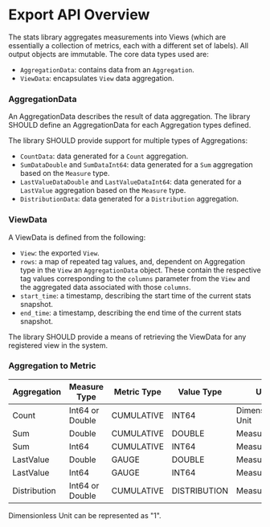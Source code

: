 # Export API Overview
The stats library aggregates measurements into Views (which are essentially a collection of
metrics, each with a different set of labels). All output objects are immutable. The core data 
types used are:
* `AggregationData`: contains data from an `Aggregation`.
* `ViewData`: encapsulates `View` data aggregation.

### AggregationData
An AggregationData describes the result of data aggregation. The library SHOULD define an
AggregationData for each Aggregation types defined.

The library SHOULD provide support for multiple types of Aggregations:
* `CountData`: data generated for a `Count` aggregation.
* `SumDataDouble` and `SumDataInt64`: data generated for a `Sum` aggregation based on the `Measure`
type.
* `LastValueDataDouble` and `LastValueDataInt64`: data generated for a `LastValue` aggregation based 
on the `Measure` type.
* `DistributionData`: data generated for a `Distribution` aggregation.

### ViewData
A ViewData is defined from the following:
* `View`: the exported `View`.
* `rows`: a map of repeated tag values, and, dependent on Aggregation type in the `View` an
`AggregationData` object. These contain the respective tag values corresponding to the `columns`
parameter from the `View` and the aggregated data associated with those `columns`.
* `start_time`: a timestamp, describing the start time of the current stats snapshot.
* `end_time`: a timestamp, describing the end time of the current stats snapshot.

The library SHOULD provide a means of retrieving the ViewData for any registered view in the system.

### Aggregation to Metric

| Aggregation  | Measure Type    | Metric Type  | Value Type   | Unit               |
|--------------|-----------------|--------------|--------------|--------------------|
| Count        | Int64 or Double | CUMULATIVE   | INT64        | Dimensionless Unit |
| Sum          | Double          | CUMULATIVE   | DOUBLE       | Measure Unit       |
| Sum          | Int64           | CUMULATIVE   | INT64        | Measure Unit       |
| LastValue    | Double          | GAUGE        | DOUBLE       | Measure Unit       |
| LastValue    | Int64           | GAUGE        | INT64        | Measure Unit       |
| Distribution | Int64 or Double | CUMULATIVE   | DISTRIBUTION | Measure Unit       |

Dimensionless Unit can be represented as "1".